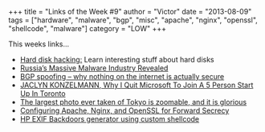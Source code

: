 +++
title = "Links of the Week #9"
author = "Victor"
date = "2013-08-09"
tags = ["hardware", "malware", "bgp", "misc", "apache", "nginx", "openssl", "shellcode", "malware"]
category = "LOW"
+++

This weeks links...

*   [Hard disk hacking:][1] Learn interesting stuff about hard disks
*   [Russia&#8217;s Massive Malware Industry Revealed][2]
*   [BGP spoofing &#8211; why nothing on the internet is actually secure][3]
*   [JACLYN KONZELMANN, Why I Quit Microsoft To Join A 5 Person Start Up In Toronto][4]
*   [The largest photo ever taken of Tokyo is zoomable, and it is glorious][5]
*   [Configuring Apache, Nginx, and OpenSSL for Forward Secrecy][6]
*   [HP EXIF Backdoors generator using custom shellcode][7]

<!--more-->

 [1]: http://spritesmods.com/?art=hddhack&page=1
 [2]: http://securitywatch.pcmag.com/mobile-security/314386-russia-s-massive-android-malware-industry-revealed
 [3]: http://www.zdnet.com/bgp-spoofing-routing-router-phishing-why-nothing-on-the-internet-is-actually-secure-7000019015/
 [4]: http://jaclynkonzelmann.tumblr.com/post/29070457063/why-i-quit-microsoft-to-join-a-5-person-start-up-in
 [5]: http://www.oddly-even.com/2013/07/31/the-largest-photo-ever-taken-of-tokyo-is-zoomable-and-it-is-glorious/
 [6]: http://blog.ivanristic.com/2013/08/configuring-apache-nginx-and-openssl-for-forward-secrecy.html
 [7]: http://www.reddit.com/r/netsec/comments/1ju6zh/php_exif_backdoors_generator_using_custom/
